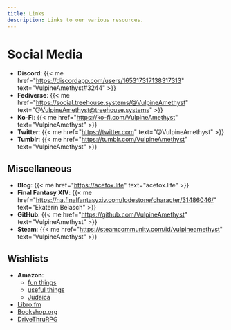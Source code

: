 ```yaml
---
title: Links
description: Links to our various resources.
---
```

# Social Media
* **Discord**: {{< me href="https://discordapp.com/users/165317317138317313" text="VulpineAmethyst#3244" >}}
* **Fediverse**: {{< me href="https://social.treehouse.systems/@VulpineAmethyst" text="@VulpineAmethyst@treehouse.systems" >}}
* **Ko-Fi**: {{< me href="https://ko-fi.com/VulpineAmethyst" text="VulpineAmethyst" >}}
* **Twitter**: {{< me href="https://twitter.com" text="@VulpineAmethyst" >}}
* **Tumblr**: {{< me href="https://tumblr.com/VulpineAmethyst" text="VulpineAmethyst" >}}

## Miscellaneous

* **Blog**: {{< me href="https://acefox.life" text="acefox.life" >}}
* **Final Fantasy XIV**: {{< me href="https://na.finalfantasyxiv.com/lodestone/character/31486046/" text="Ekaterin Belasch" >}}
* **GitHub**: {{< me href="https://github.com/VulpineAmethyst" text="VulpineAmethyst" >}}
* **Steam**: {{< me href="https://steamcommunity.com/id/vulpineamethyst" text="VulpineAmethyst" >}}

## Wishlists

* **Amazon**:
  * [fun things](https://www.amazon.com/hz/wishlist/ls/3OLYHGSBVPIMM)
  * [useful things](https://www.amazon.com/hz/wishlist/ls/2QVFRW5ZJGMUW)
  * [Judaica](https://www.amazon.com/hz/wishlist/ls/1ZIX78Y7LWML0)
* [Libro.fm](https://libro.fm/wishlist/1110158)
* [Bookshop.org](https://bookshop.org/wishlists/8d58393652087ef0a720054141a56869ec5cb0cb)
* [DriveThruRPG](https://www.drivethrurpg.com/wishlist_public.php?public_id=319700&list_id=1317981&buying_for=sheila%40vulpine.house)
